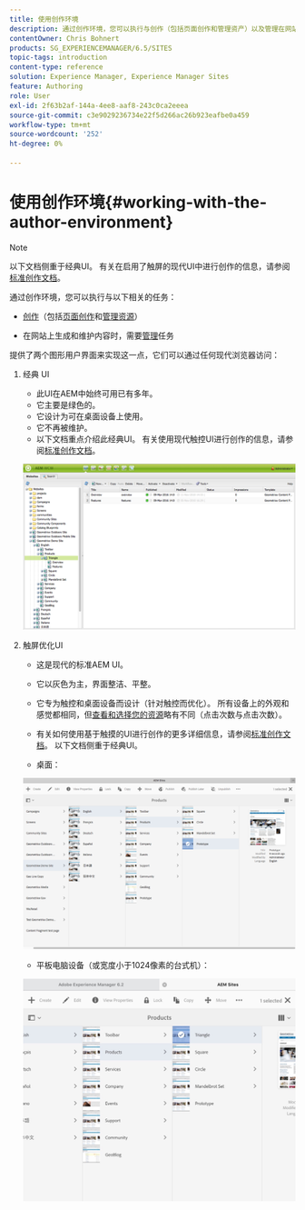 ```yaml
---
title: 使用创作环境
description: 通过创作环境，您可以执行与创作（包括页面创作和管理资产）以及管理在网站上生成和维护内容时所需的任务相关的任务。
contentOwner: Chris Bohnert
products: SG_EXPERIENCEMANAGER/6.5/SITES
topic-tags: introduction
content-type: reference
solution: Experience Manager, Experience Manager Sites
feature: Authoring
role: User
exl-id: 2f63b2af-144a-4ee8-aaf8-243c0ca2eeea
source-git-commit: c3e9029236734e22f5d266ac26b923eafbe0a459
workflow-type: tm+mt
source-wordcount: '252'
ht-degree: 0%

---
```


# 使用创作环境{#working-with-the-author-environment}

>[!NOTE]
>
>以下文档侧重于经典UI。 有关在启用了触屏的现代UI中进行创作的信息，请参阅[标准创作文档](/help/assets/assets.md)。

通过创作环境，您可以执行与以下相关的任务：

* [创作](/help/sites-authoring/author.md)（包括[页面创作](/help/sites-authoring/qg-page-authoring.md)和[管理资源](/help/assets/assets.md)）

* 在网站上生成和维护内容时，需要[管理](/help/sites-administering/administer-best-practices.md)任务

提供了两个图形用户界面来实现这一点，它们可以通过任何现代浏览器访问：

1. 经典 UI

   * 此UI在AEM中始终可用已有多年。
   * 它主要是绿色的。
   * 它设计为可在桌面设备上使用。
   * 它不再被维护。
   * 以下文档重点介绍此经典UI。 有关使用现代触控UI进行创作的信息，请参阅[标准创作文档](/help/sites-authoring/author.md)。

   ![chlimage_1-149](assets/chlimage_1-149.png)

1. 触屏优化UI

   * 这是现代的标准AEM UI。
   * 它以灰色为主，界面整洁、平整。
   * 它专为触控和桌面设备而设计（针对触控而优化）。 所有设备上的外观和感觉都相同，但[查看和选择您的资源](/help/sites-authoring/basic-handling.md)略有不同（点击次数与点击次数）。
   * 有关如何使用基于触摸的UI进行创作的更多详细信息，请参阅[标准创作文档](/help/sites-authoring/author.md)。 以下文档侧重于经典UI。

   * 桌面：

   ![chlimage_1-150](assets/chlimage_1-150.png)

   * 平板电脑设备（或宽度小于1024像素的台式机）：

   ![chlimage_1-7](assets/chlimage_1-7.jpeg)
